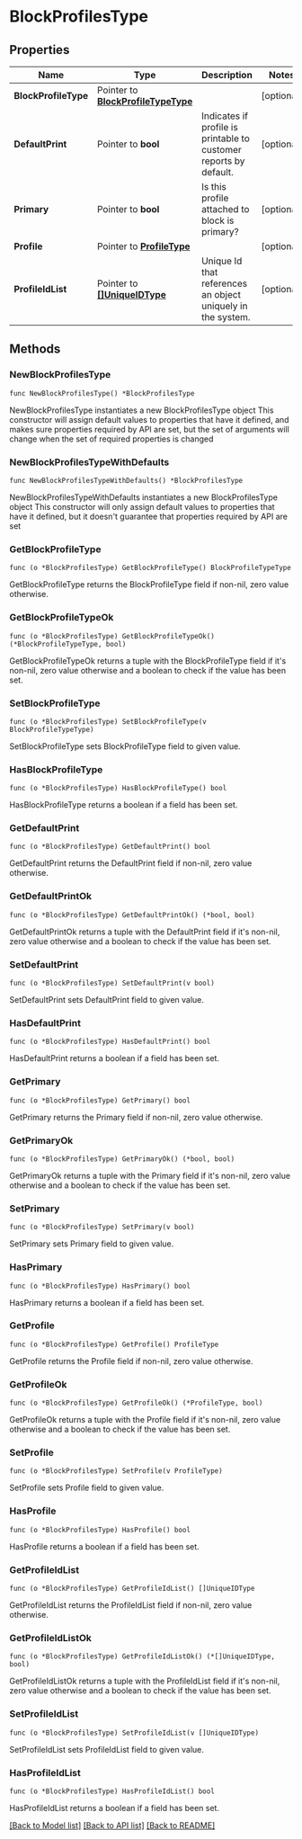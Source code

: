 # BlockProfilesType

## Properties

Name | Type | Description | Notes
------------ | ------------- | ------------- | -------------
**BlockProfileType** | Pointer to [**BlockProfileTypeType**](BlockProfileTypeType.md) |  | [optional] 
**DefaultPrint** | Pointer to **bool** | Indicates if profile is printable to customer reports by default. | [optional] 
**Primary** | Pointer to **bool** | Is this profile attached to block is primary? | [optional] 
**Profile** | Pointer to [**ProfileType**](ProfileType.md) |  | [optional] 
**ProfileIdList** | Pointer to [**[]UniqueIDType**](UniqueIDType.md) | Unique Id that references an object uniquely in the system. | [optional] 

## Methods

### NewBlockProfilesType

`func NewBlockProfilesType() *BlockProfilesType`

NewBlockProfilesType instantiates a new BlockProfilesType object
This constructor will assign default values to properties that have it defined,
and makes sure properties required by API are set, but the set of arguments
will change when the set of required properties is changed

### NewBlockProfilesTypeWithDefaults

`func NewBlockProfilesTypeWithDefaults() *BlockProfilesType`

NewBlockProfilesTypeWithDefaults instantiates a new BlockProfilesType object
This constructor will only assign default values to properties that have it defined,
but it doesn't guarantee that properties required by API are set

### GetBlockProfileType

`func (o *BlockProfilesType) GetBlockProfileType() BlockProfileTypeType`

GetBlockProfileType returns the BlockProfileType field if non-nil, zero value otherwise.

### GetBlockProfileTypeOk

`func (o *BlockProfilesType) GetBlockProfileTypeOk() (*BlockProfileTypeType, bool)`

GetBlockProfileTypeOk returns a tuple with the BlockProfileType field if it's non-nil, zero value otherwise
and a boolean to check if the value has been set.

### SetBlockProfileType

`func (o *BlockProfilesType) SetBlockProfileType(v BlockProfileTypeType)`

SetBlockProfileType sets BlockProfileType field to given value.

### HasBlockProfileType

`func (o *BlockProfilesType) HasBlockProfileType() bool`

HasBlockProfileType returns a boolean if a field has been set.

### GetDefaultPrint

`func (o *BlockProfilesType) GetDefaultPrint() bool`

GetDefaultPrint returns the DefaultPrint field if non-nil, zero value otherwise.

### GetDefaultPrintOk

`func (o *BlockProfilesType) GetDefaultPrintOk() (*bool, bool)`

GetDefaultPrintOk returns a tuple with the DefaultPrint field if it's non-nil, zero value otherwise
and a boolean to check if the value has been set.

### SetDefaultPrint

`func (o *BlockProfilesType) SetDefaultPrint(v bool)`

SetDefaultPrint sets DefaultPrint field to given value.

### HasDefaultPrint

`func (o *BlockProfilesType) HasDefaultPrint() bool`

HasDefaultPrint returns a boolean if a field has been set.

### GetPrimary

`func (o *BlockProfilesType) GetPrimary() bool`

GetPrimary returns the Primary field if non-nil, zero value otherwise.

### GetPrimaryOk

`func (o *BlockProfilesType) GetPrimaryOk() (*bool, bool)`

GetPrimaryOk returns a tuple with the Primary field if it's non-nil, zero value otherwise
and a boolean to check if the value has been set.

### SetPrimary

`func (o *BlockProfilesType) SetPrimary(v bool)`

SetPrimary sets Primary field to given value.

### HasPrimary

`func (o *BlockProfilesType) HasPrimary() bool`

HasPrimary returns a boolean if a field has been set.

### GetProfile

`func (o *BlockProfilesType) GetProfile() ProfileType`

GetProfile returns the Profile field if non-nil, zero value otherwise.

### GetProfileOk

`func (o *BlockProfilesType) GetProfileOk() (*ProfileType, bool)`

GetProfileOk returns a tuple with the Profile field if it's non-nil, zero value otherwise
and a boolean to check if the value has been set.

### SetProfile

`func (o *BlockProfilesType) SetProfile(v ProfileType)`

SetProfile sets Profile field to given value.

### HasProfile

`func (o *BlockProfilesType) HasProfile() bool`

HasProfile returns a boolean if a field has been set.

### GetProfileIdList

`func (o *BlockProfilesType) GetProfileIdList() []UniqueIDType`

GetProfileIdList returns the ProfileIdList field if non-nil, zero value otherwise.

### GetProfileIdListOk

`func (o *BlockProfilesType) GetProfileIdListOk() (*[]UniqueIDType, bool)`

GetProfileIdListOk returns a tuple with the ProfileIdList field if it's non-nil, zero value otherwise
and a boolean to check if the value has been set.

### SetProfileIdList

`func (o *BlockProfilesType) SetProfileIdList(v []UniqueIDType)`

SetProfileIdList sets ProfileIdList field to given value.

### HasProfileIdList

`func (o *BlockProfilesType) HasProfileIdList() bool`

HasProfileIdList returns a boolean if a field has been set.


[[Back to Model list]](../README.md#documentation-for-models) [[Back to API list]](../README.md#documentation-for-api-endpoints) [[Back to README]](../README.md)



